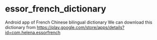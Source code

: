 # essor_french_dictionary
Android app of French Chinese bilingual dictionary
We can download this dictionary from https://play.google.com/store/apps/details?id=com.helena.essorfrench
